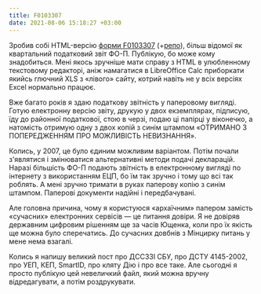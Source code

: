 ```yaml
---
title: F0103307
date: 2021-08-06 15:18:27 +03:00
---
```


Зробив собі HTML-версію [форми F0103307][1] (+[репо][2]), більш відомої як квартальний податковий звіт ФО-П. Публікую, бо може кому знадобиться. Мені якось зручніше мати справу з HTML в улюбленному текстовому редакторі, аніж намагатися в LibreOffice Calc приборкати якийсь глючний XLS з «лівого» сайту, котрий навіть не у всіх версіях Excel нормально працює.

Вже багато років я здаю податкову звітність у паперовому вигляді. Готую електронну версію звіту, друкую у двох екземплярах, підписую, їду до районної податкової, стою в черзі, подаю ці папірці у віконечко, а натомість отримую одну з двох копій з синім штампом «ОТРИМАНО З ПОПЕРЕДЖЕННЯМ ПРО МОЖЛИВІСТЬ НЕВИЗНАННЯ».

Колись, у 2007, це було єдиним можливим варіантом. Потім почали з'являтися і змінюватися альтернативні методи подачі декларацій. Наразі більшість ФО-П подають звітність в електронному вигляді по інтернету з використанням ЕЦП, бо їм так зручно і тому що всі так роблять. А мені зручно тримати в руках паперову копію з синім штампом. Паперові документи надійні і передбачувані.

Але головна причина, чому я користуюся «архаїчним» папером замість «сучасних» електронних сервісів — це питання довіри. Я не довіряв державним цифровим рішенням ще за часів Ющенка, коли про їх якість ще можна було сперечатись. До сучасних довбнів з Мінцирку питань у мене нема взагалі.

Колись я напишу великий пост про ДССЗЗІ СБУ, про ДСТУ 4145-2002, про УЕП, КЕП, SmartID, про кляту Дію і про все таке. Але сьогодні я просто публікую цей невеличкий файл, який можна вручну відредагувати, а потім роздрукувати.

[1]: https://kastaneda.github.io/misc/F0103307.html
[2]: https://github.com/kastaneda/misc/

